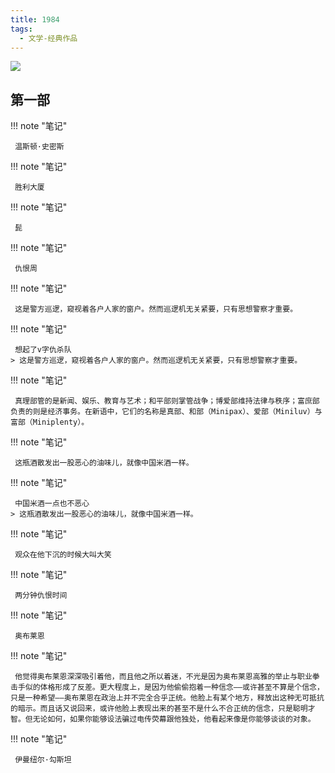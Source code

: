 ```yaml
---
title: 1984
tags:
  - 文学-经典作品
---
```


![](https://wfqqreader-1252317822.image.myqcloud.com/cover/298/907298/t7_907298.jpg)


## 第一部




!!! note "笔记"

	 温斯顿·史密斯 


!!! note "笔记"

	 胜利大厦 


!!! note "笔记"

	 髭 


!!! note "笔记"

	 仇恨周 


!!! note "笔记"

	 这是警方巡逻，窥视着各户人家的窗户。然而巡逻机无关紧要，只有思想警察才重要。
 


!!! note "笔记"

	 想起了v字仇杀队 
	> 这是警方巡逻，窥视着各户人家的窗户。然而巡逻机无关紧要，只有思想警察才重要。




!!! note "笔记"

	 真理部管的是新闻、娱乐、教育与艺术；和平部则掌管战争；博爱部维持法律与秩序；富庶部负责的则是经济事务。在新语中，它们的名称是真部、和部（Minipax）、爱部（Miniluv）与富部（Miniplenty）。
 


!!! note "笔记"

	 这瓶酒散发出一股恶心的油味儿，就像中国米酒一样。 


!!! note "笔记"

	 中国米酒一点也不恶心 
	> 这瓶酒散发出一股恶心的油味儿，就像中国米酒一样。




!!! note "笔记"

	 观众在他下沉的时候大叫大笑 


!!! note "笔记"

	 两分钟仇恨时间 


!!! note "笔记"

	 奥布莱恩 


!!! note "笔记"

	 他觉得奥布莱恩深深吸引着他，而且他之所以着迷，不光是因为奥布莱恩高雅的举止与职业拳击手似的体格形成了反差。更大程度上，是因为他偷偷抱着一种信念——或许甚至不算是个信念，只是一种希望——奥布莱恩在政治上并不完全合乎正统。他脸上有某个地方，释放出这种无可抵抗的暗示。而且话又说回来，或许他脸上表现出来的甚至不是什么不合正统的信念，只是聪明才智。但无论如何，如果你能够设法骗过电传荧幕跟他独处，他看起来像是你能够谈谈的对象。 


!!! note "笔记"

	 伊曼纽尔·勾斯坦 

